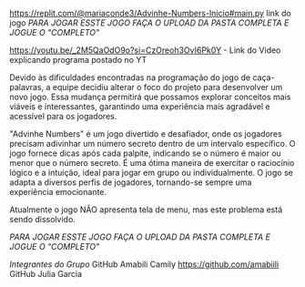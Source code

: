 https://replit.com/@mariaconde3/Advinhe-Numbers-Inicio#main.py link do jogo
_PARA JOGAR ESSTE JOGO FAÇA O UPLOAD DA PASTA COMPLETA E JOGUE O "COMPLETO"_

https://youtu.be/_2M5QaOdO9o?si=CzOreoh3OvI6Pk0Y - Link do Video explicando programa postado no YT


Devido às dificuldades encontradas na programação do jogo de caça-palavras, a equipe decidiu alterar o foco do projeto para desenvolver um novo jogo. 
Essa mudança permitirá que possamos explorar conceitos mais viáveis e interessantes, garantindo uma experiência mais agradável e acessível para os jogadores.

"Advinhe Numbers" é um jogo divertido e desafiador, onde os jogadores precisam adivinhar um número secreto dentro
de um intervalo específico. O jogo fornece dicas após cada palpite, indicando se o número é maior ou menor que o número secreto.
É uma ótima maneira de exercitar o raciocínio lógico e a intuição, ideal para jogar em grupo ou individualmente.
O jogo se adapta a diversos perfis de jogadores, tornando-se sempre uma experiência emocionante.

Atualmente o jogo NÃO apresenta tela de menu, mas este problema está sendo dissolvido.

_PARA JOGAR ESSTE JOGO FAÇA O UPLOAD DA PASTA COMPLETA E JOGUE O "COMPLETO"_

_Integrantes do Grupo_
GitHub Amabili Camily https://github.com/amabiili 
GitHub Julia Garcia 

